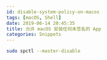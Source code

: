```yaml
---
id: disable-system-policy-on-macos
tags: [macOS, Shell]
date: 2019-06-14 20:45:35
title: 允许 macOS 安装任何未签名的 App
categories: Snippets
---
```


```bash
sudo spctl --master-disable
```
